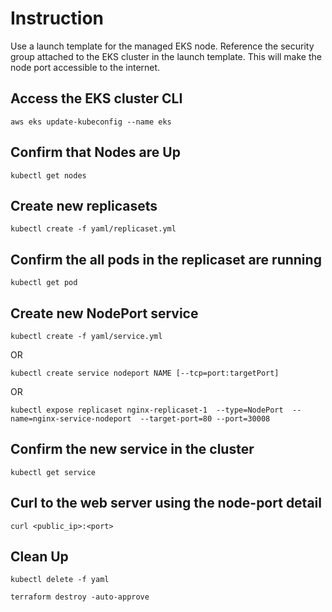 # Instruction

Use a launch template for the managed EKS node.
Reference the security group attached to the EKS cluster in the launch template. This will make the node port accessible to the internet.

## Access the EKS cluster CLI

`aws eks update-kubeconfig --name eks`

## Confirm that Nodes are Up

`kubectl get nodes`

## Create new replicasets

`kubectl create -f yaml/replicaset.yml`

## Confirm the all pods in the replicaset are running

`kubectl get pod`

## Create new NodePort service

`kubectl create -f yaml/service.yml`

OR

`kubectl create service nodeport NAME [--tcp=port:targetPort]`

OR

`kubectl expose replicaset nginx-replicaset-1  --type=NodePort  --name=nginx-service-nodeport  --target-port=80 --port=30008`

## Confirm the new service in the cluster

`kubectl get service`

## Curl to the web server using the node-port detail

`curl <public_ip>:<port>`

## Clean Up

`kubectl delete -f yaml`

`terraform destroy -auto-approve`
